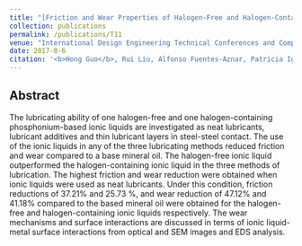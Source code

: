 ```yaml
---
title: "[Friction and Wear Properties of Halogen-Free and Halogen-Containing Ionic Liquids Used As Neat Lubricants, Lubricant Additives and Thin Lubricant Layers](https://asmedigitalcollection.asme.org/IDETC-CIE/proceedings-abstract/IDETC-CIE2017/58240/V010T11A041/288640)"
collection: publications
permalink: /publications/T11
venue: "International Design Engineering Technical Conferences and Computers and Information in Engineering Conference"
date: 2017-8-6
citation: '<b>Hong Guo</b>, Rui Liu, Alfonso Fuentes-Aznar, Patricia Iglesias Victoria <i>International Design Engineering Technical Conferences and Computers and Information in Engineering Conference</i> <b>2017</b>.'
---
```


## Abstract
The lubricating ability of one halogen-free and one halogen-containing phosphonium-based ionic liquids are investigated as neat lubricants, lubricant additives and thin lubricant layers in steel-steel contact. The use of the ionic liquids in any of the three lubricating methods reduced friction and wear compared to a base mineral oil. The halogen-free ionic liquid outperformed the halogen-containing ionic liquid in the three methods of lubrication. The highest friction and wear reduction were obtained when ionic liquids were used as neat lubricants. Under this condition, friction reductions of 37.21% and 25.73 %, and wear reduction of 47.12% and 41.18% compared to the based mineral oil were obtained for the halogen-free and halogen-containing ionic liquids respectively. The wear mechanisms and surface interactions are discussed in terms of ionic liquid-metal surface interactions from optical and SEM images and EDS analysis.
